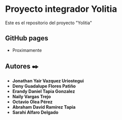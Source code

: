 # Proyecto integrador Yolitia

Este es el repositorio del proyecto "Yolitia"

## GitHub pages

* Proximamente


## Autores ✒️

* **Jonathan Yair Vazquez Uriostegui**
* **Deny Guadalupe Flores Patiño**
* **Erandy Daniel Tapia Gonzalez**
* **Naily Vargas Trejo**
* **Octavio Olea Pérez**
* **Abraham David Ramírez Tapia**
* **Sarahi Alfaro Delgado**
